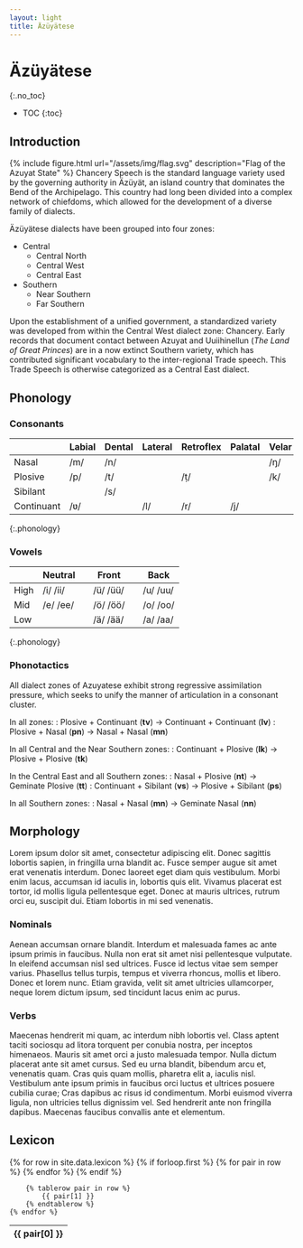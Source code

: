 ```yaml
---
layout: light
title: Äzüyätese
---
```


# Äzüyätese
{:.no_toc}

* TOC
{:toc}

## Introduction

{% include figure.html url="/assets/img/flag.svg" description="Flag of the Azuyat State" %}
Chancery Speech is the standard language variety used by the governing authority in Äzüyät, an island country that dominates the Bend of the Archipelago. This country had long been divided into a complex network of chiefdoms, which allowed for the development of a diverse family of dialects.

Äzüyätese dialects have been grouped into four zones:
- Central
	- Central North
	- Central West
	- Central East
- Southern
	- Near Southern
	- Far Southern

Upon the establishment of a unified government, a standardized variety was developed from within the Central West dialect zone: Chancery. Early records that document contact between Azuyat and Uuiihinellun (*The Land of Great Princes*) are in a now extinct Southern variety, which has contributed significant vocabulary to the inter-regional Trade speech. This Trade Speech is otherwise categorized as a Central East dialect.

## Phonology

### Consonants

|            | Labial   | Dental  | Lateral | Retroflex | Palatal | Velar | Uvular |
|------------|----------|---------|---------|-----------|---------|-------|--------|
| Nasal      | /m/      | /n/     |         |           |         | /ŋ/   |        |
| Plosive    | /p/      | /t/     |         | /ṭ/       |         | /k/   | /q/    |
| Sibilant   |          | /s/     |         |           |         |       |        |
| Continuant | /ʋ/      |         | /l/     | /r/       | /j/     |       | /ʀ/    |
{:.phonology}

### Vowels

|      | Neutral  |   | Front    |   | Back     |
|------|----------|---|----------|---|----------|
| High | /i/ /ii/ |   | /ü/ /üü/ |   | /u/ /uu/ |
| Mid  | /e/ /ee/ |   | /ö/ /öö/ |   | /o/ /oo/ |
| Low  |          |   | /ä/ /ää/ |   | /a/ /aa/ |
{:.phonology}

### Phonotactics

All dialect zones of Azuyatese exhibit strong regressive assimilation pressure, which seeks to unify the manner of articulation in a consonant cluster.

In all zones:
: Plosive + Continuant (**tv**) &rarr; Continuant + Continuant (**lv**)
: Plosive + Nasal (**pn**) &rarr; Nasal + Nasal (**mn**)

In all Central and the Near Southern zones:
: Continuant + Plosive (**lk**) &rarr; Plosive + Plosive (**tk**)

In the Central East and all Southern zones:
: Nasal + Plosive (**nt**) &rarr; Geminate Plosive (**tt**)
: Continuant + Sibilant (**vs**) &rarr; Plosive + Sibilant (**ps**)

In all Southern zones:
: Nasal + Nasal (**mn**) &rarr; Geminate Nasal (**nn**)

## Morphology

Lorem ipsum dolor sit amet, consectetur adipiscing elit. Donec sagittis lobortis sapien, in fringilla urna blandit ac. Fusce semper augue sit amet erat venenatis interdum. Donec laoreet eget diam quis vestibulum. Morbi enim lacus, accumsan id iaculis in, lobortis quis elit. Vivamus placerat est tortor, id mollis ligula pellentesque eget. Donec at mauris ultrices, rutrum orci eu, suscipit dui. Etiam lobortis in mi sed venenatis.

### Nominals

Aenean accumsan ornare blandit. Interdum et malesuada fames ac ante ipsum primis in faucibus. Nulla non erat sit amet nisi pellentesque vulputate. In eleifend accumsan nisl sed ultrices. Fusce id lectus vitae sem semper varius. Phasellus tellus turpis, tempus et viverra rhoncus, mollis et libero. Donec et lorem nunc. Etiam gravida, velit sit amet ultricies ullamcorper, neque lorem dictum ipsum, sed tincidunt lacus enim ac purus. 

### Verbs

Maecenas hendrerit mi quam, ac interdum nibh lobortis vel. Class aptent taciti sociosqu ad litora torquent per conubia nostra, per inceptos himenaeos. Mauris sit amet orci a justo malesuada tempor. Nulla dictum placerat ante sit amet cursus. Sed eu urna blandit, bibendum arcu et, venenatis quam. Cras quis quam mollis, pharetra elit a, iaculis nisl. Vestibulum ante ipsum primis in faucibus orci luctus et ultrices posuere cubilia curae; Cras dapibus ac risus id condimentum. Morbi euismod viverra ligula, non ultricies tellus dignissim vel. Sed hendrerit ante non fringilla dapibus. Maecenas faucibus convallis ante et elementum. 

## Lexicon

<table class="sortable">
	{% for row in site.data.lexicon %}
		{% if forloop.first %}
		<thead>
			<tr>
				{% for pair in row %}
				<th>{{ pair[0] }}</th>
				{% endfor %}
			</tr>
		</thead>
		{% endif %}
		
		{% tablerow pair in row %}
			{{ pair[1] }}
		{% endtablerow %}
	{% endfor %}
</table>

<script>
	$('.sortable').tablesort();
</script>